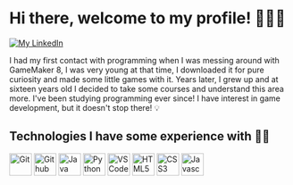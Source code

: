 # Hi there, welcome to my profile! 👋🇧🇷

<div style="display: inline-block">
	<a href="https://www.linkedin.com/in/gabrielgmbarros"><img src="https://img.shields.io/badge/LinkedIn-blue?style=for-the-badge&logo=linkedin&labelColor=blue" alt="My LinkedIn" title="Connect with me!"/></a>
</div>

I had my first contact with programming when I was messing around with GameMaker 8, I was very young at that time, I downloaded it for pure curiosity and made some little games with it. Years later, I grew up and at sixteen years old I decided to take some courses and understand this area more. I've been studying programming ever since! I have interest in game development, but it doesn't stop there! 💡

## Technologies I have some experience with 👨‍💻
<div style="display: inline-block;">
	<img src="https://cdn.jsdelivr.net/gh/devicons/devicon/icons/git/git-original.svg" alt="Git" width="40" height="40"/>
	<img src="https://cdn.jsdelivr.net/gh/devicons/devicon/icons/github/github-original.svg" alt="Github" width="40" height="40"/>
	<img src="https://cdn.jsdelivr.net/gh/devicons/devicon/icons/java/java-original.svg" alt="Java" width="40" height="40"/>
	<img src="https://cdn.jsdelivr.net/gh/devicons/devicon/icons/python/python-original.svg" alt="Python" width="40" height="40"/>
	<img src="https://cdn.jsdelivr.net/gh/devicons/devicon/icons/vscode/vscode-original.svg" alt="VSCode" width="40" height="40"/>
	<img src="https://cdn.jsdelivr.net/gh/devicons/devicon/icons/html5/html5-original.svg" alt="HTML5" width="40" height="40"/>
	<img src="https://cdn.jsdelivr.net/gh/devicons/devicon/icons/css3/css3-original.svg" alt="CSS3" width="40" height="40"/>
	<img src="https://cdn.jsdelivr.net/gh/devicons/devicon/icons/javascript/javascript-original.svg" alt="Javascript" width="40" height="40"/>
</div>

<!-- 
How did I create my readme? See below!

Images of Technologies
https://devicon.dev/

Images of Social Networks
https://shields.io/category/social
-->
